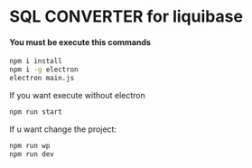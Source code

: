 # SQL CONVERTER for liquibase
#### You must be execute this commands
```bash
npm i install
npm i -g electron
electron main.js
```

If you want execute without electron
```bash
npm run start
```

If u want change the project:
```bash
npm run wp
npm run dev
```